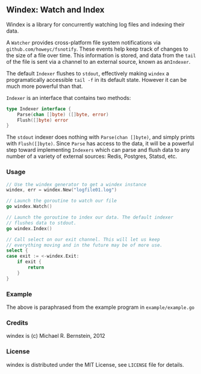 ## Windex: Watch and Index

Windex is a library for concurrently watching log files and indexing their data.

A `Watcher` provides cross-platform file system notifications via
`github.com/howeyc/fsnotify`. These events help keep track of changes to the
size of a file over time. This information is stored, and data from the `tail` of
the file is sent via a channel to an external source, known as an`Indexer`.

The default `Indexer` flushes to `stdout`, effectively making `windex` a
programatically accessible `tail -f` in its default state. However it can be
much more powerful than that.

`Indexer` is an interface that contains two methods:

```go
type Indexer interface {
	Parse(chan []byte) ([]byte, error)
	Flush([]byte) error
}
```

The `stdout` indexer does nothing with `Parse(chan []byte)`, and simply prints
with `Flush([]byte)`. Since `Parse` has access to the data, it will be a 
powerful step toward implementing `Indexers` which can parse and flush data to
any number of a variety of external sources: Redis, Postgres, Statsd, etc.

### Usage

```go
// Use the windex generator to get a windex instance
windex, err = windex.New("logfile01.log")

// Launch the goroutine to watch our file
go windex.Watch()

// Launch the goroutine to index our data. The default indexer
// flushes data to stdout.
go windex.Index()

// Call select on our exit channel. This will let us keep
// everything moving and in the future may be of more use.
select {
case exit := <-windex.Exit:
	if exit {
		return
	}
}
```

### Example

The above is paraphrased from the example program in `example/example.go`

### Credits

windex is (c) Michael R. Bernstein, 2012

### License

windex is distributed under the MIT License, see `LICENSE` file for details.
